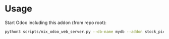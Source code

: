 # Usage

Start Odoo including this addon (from repo root):

```bash
python3 scripts/nix_odoo_web_server.py --db-name mydb --addon stock_picking_product_assortment
```
